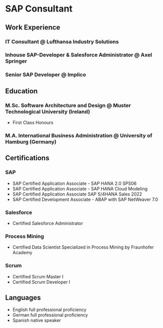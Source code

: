 # SAP Consultant

## Work Experience
### IT Consultant @ Lufthansa Industry Solutions

### Inhouse SAP-Developer & Salesforce Administrator @ Axel Springer

### Senior SAP Developer @ Implico

## Education
### M.Sc. Software Architecture and Design @ Muster Technological University (Ireland)
- First Class Honours
  
### M.A. International Business Administration @ University of Hamburg (Germany)

## Certifications
### SAP
- SAP Certified Application Associate - SAP HANA 2.0 SPS06
- SAP Certified Application Associate - SAP HANA Cloud Modeling
- SAP Certified Application Associate SAP S/4HANA Sales 2022
- SAP Certified Development Associate - ABAP with SAP NetWeaver 7.0
  
### Salesforce
- Certified Salesforce Administrator
  
### Process Mining
- Certified Data Scientist Specialized in Process Mining by Fraunhofer Academy
  
### Scrum
- Certified Scrum Master I
- Certified Scrum Developer I


## Languages
- English  full professional proficiency
- German  full professional proficiency
- Spanish  native speaker

